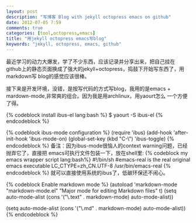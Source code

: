 ```yaml
---
layout: post
description: "写博客 Blog with jekyll octopress emacs on github"
date: 2012-07-05 7:59
comments: true
categories: [tool,octopress,emacs]
title: "用jekyll octopress emacs写blog"
keywords: "jekyll, octopress, emacs, github"
---
```

最近学习的动力大爆发，学了不少东西，应该记录并分享出来，把自己挂在
github上的静态页面换成了强大的jekyll+octopress，捣鼓下开始写东西了，用markdown写
blog的感觉应该很棒。

接下来是开发环境，没错，是按写代码的方式写blog，我用的是emacs +
mardown-mode,非常爽的组合。因为我是用archlinux，用yaourt怎么
一个方便了得。

{% codeblock install ibus-el lang:bash %}
$ yaourt -S ibus-el
{% endcodeblock %}
<!-- more -->
{% codeblock ibus-mode configuration %}
(require 'ibus)
(add-hook 'after-init-hook 'ibus-mode-on)
(global-set-key (kbd "C-\\") 'ibus-toggle)
{% endcodeblock %}
备注：因为ibus-mode很恼人的context warning问题，已经抛弃它了，直接把
emacs可执行文件包装一下，放在shell里:
{% codeblock my emacs wrapper script lang:bash%}
#!/bin/sh
#emacs-real is the real original emacs executable
LC_CTYPE=zh_CN.UTF-8 /usr/bin/emacs-real
{% endcodeblock %}
就可以直接使用系统的ibus了，低碳环保还不闹心。

{% codeblock Enable markdown mode %}
(autoload 'markdown-mode "markdown-mode.el"
   "Major mode for editing Markdown files" t)
(setq auto-mode-alist
   (cons '("\\.text"  . markdown-mode) auto-mode-alist))

(setq auto-mode-alist
      (cons '("\\.md"  . markdown-mode) auto-mode-alist))
{% endcodeblock %}      


